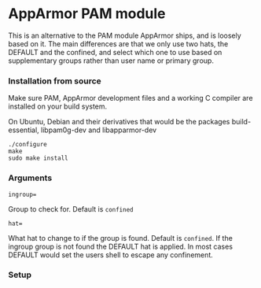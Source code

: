 # AppArmor PAM module

This is an alternative to the PAM module AppArmor ships, and is loosely based on it. The main differences are that we only use two hats, the DEFAULT and the confined, and select which one to use based on supplementary groups rather than user name or primary group.

### Installation from source

Make sure PAM, AppArmor development files and a working C compiler are installed on your build system.

On Ubuntu, Debian and their derivatives that would be the packages build-essential, libpam0g-dev and libapparmor-dev

    ./configure
    make
    sudo make install

### Arguments

    ingroup=

Group to check for. Default is `confined`

    hat=

What hat to change to if the group is found. Default is `confined`. If the ingroup group is not found the DEFAULT hat is applied. In most cases DEFAULT would set the users shell to escape any confinement.

### Setup
